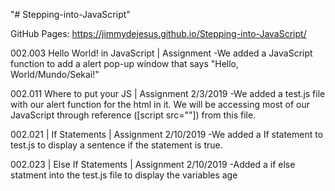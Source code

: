 "# Stepping-into-JavaScript"

GitHub Pages: https://jimmydejesus.github.io/Stepping-into-JavaScript/

002.003 Hello World! in JavaScript | Assignment
 -We added a JavaScript function to add a alert pop-up window that says
   "Hello, World/Mundo/Sekai!"

002.011 Where to put your JS | Assignment 2/3/2019
  -We added a test.js file with our alert function for the html in it.       We will be accessing most of our JavaScript through reference             ([script src=""]) from this file.

002.021 | If Statements | Assignment 2/10/2019
  -We added a If statement to test.js to display a sentence if the statement is true.

002.023 | Else If Statements | Assignment 2/10/2019
  -Added a if else statment into the test.js file to display the variables age

